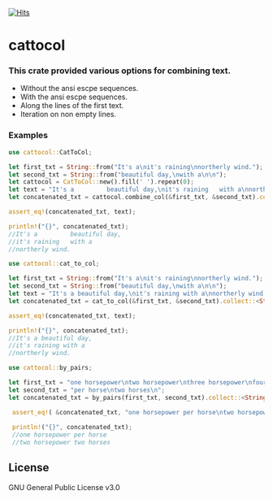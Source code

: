 [![Hits](https://hits.seeyoufarm.com/api/count/incr/badge.svg?url=https%3A%2F%2Fgithub.com%2Fpic16f877ccs%2Fcattocol&count_bg=%2379C83D&title_bg=%23555555&icon=&icon_color=%23E7E7E7&title=hits&edge_flat=false)](https://hits.seeyoufarm.com)

# cattocol

### This crate provided various options for combining text.

- Without the ansi escpe sequences.
- With the ansi escpe sequences.
- Along the lines of the first text.
- Iteration on non empty lines.

### Examples

```rust
use cattocol::CatToCol;

let first_txt = String::from("It's a\nit's raining\nnortherly wind.");
let second_txt = String::from("beautiful day,\nwith a\n\n");
let cattocol = CatToCol::new().fill(' ').repeat(0);
let text = "It's a         beautiful day,\nit's raining   with a\nnortherly wind.\n";
let concatenated_txt = cattocol.combine_col(&first_txt, &second_txt).collect::<String>();

assert_eq!(concatenated_txt, text);

println!("{}", concatenated_txt);
//It's a         beautiful day,
//it's raining   with a
//northerly wind.
```

```rust
use cattocol::cat_to_col;

let first_txt = String::from("It's a\nit's raining\nnortherly wind.");
let second_txt = String::from("beautiful day,\nwith a\n\n");
let text = "It's a beautiful day,\nit's raining with a\nnortherly wind. \n";
let concatenated_txt = cat_to_col(&first_txt, &second_txt).collect::<String>();

assert_eq!(concatenated_txt, text);

println!("{}", concatenated_txt);
//It's a beautiful day,
//it's raining with a
//northerly wind.
```

```rust
use cattocol::by_pairs;

let first_txt = "one horsepower\ntwo horsepower\nthree horsepower\nfour horsepower\n";
let second_txt = "per horse\ntwo horses\n";
let concatenated_txt = by_pairs(first_txt, second_txt).collect::<String>();

 assert_eq!( &concatenated_txt, "one horsepower per horse\ntwo horsepower two horses\n");
 
 println!("{}", concatenated_txt);
 //one horsepower per horse
 //two horsepower two horses
 ```
 
## License
GNU General Public License v3.0 

